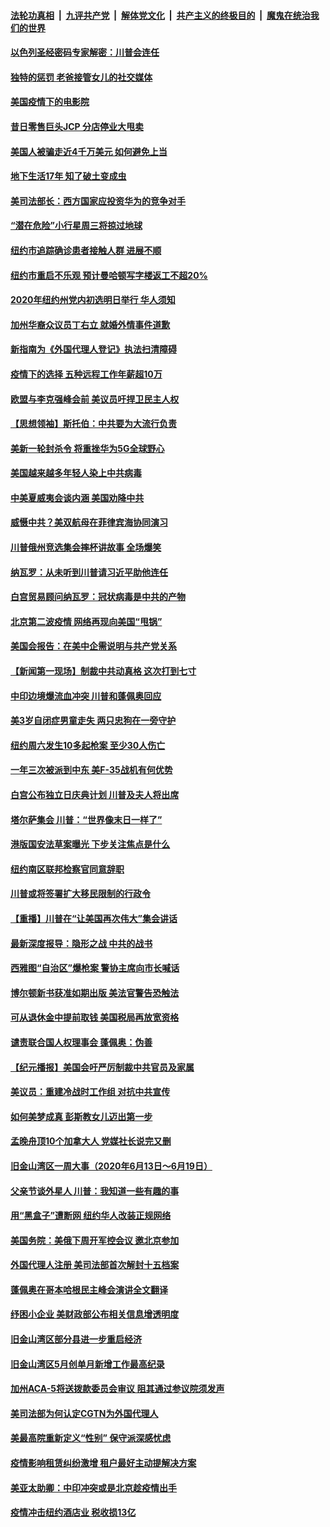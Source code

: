 ####  [法轮功真相](../../../../basic/blob/master/README.md?t=06221902) &nbsp;|&nbsp; [九评共产党](../../../../9ping.md/blob/master/README.md?t=06221902) &nbsp;|&nbsp; [解体党文化](../../../../jtdwh.md/blob/master/README.md?t=06221902)  &nbsp;|&nbsp; [共产主义的终极目的](../../../../gczydzjmd.md/blob/master/README.md?t=06221902) &nbsp;|&nbsp; [魔鬼在统治我们的世界](../../../../mgztzwmdsj.md/blob/master/README.md?t=06221902) 

#### [以色列圣经密码专家解密：川普会连任](../pages/nsc412/n12203622.md?t=06221902) 

#### [独特的惩罚  老爸接管女儿的社交媒体](../pages/nsc412/n12202897.md?t=06221902) 

#### [美国疫情下的电影院](../pages/nsc412/n12202867.md?t=06221902) 

#### [昔日零售巨头JCP 分店停业大甩卖](../pages/nsc412/n12202922.md?t=06221902) 

#### [美国人被骗走近4千万美元 如何避免上当](../pages/nsc412/n12202930.md?t=06221902) 

#### [地下生活17年 知了破土变成虫](../pages/nsc412/n12202962.md?t=06221902) 

#### [美司法部长：西方国家应投资华为的竞争对手](../pages/nsc412/n12203386.md?t=06221902) 

#### [“潜在危险”小行星周三将掠过地球](../pages/nsc412/n12202747.md?t=06221902) 

#### [纽约市追踪确诊患者接触人群  进展不顺](../pages/nsc412/n12203018.md?t=06221902) 

#### [纽约市重启不乐观 预计曼哈顿写字楼返工不超20%](../pages/nsc412/n12203023.md?t=06221902) 

#### [2020年纽约州党内初选明日举行 华人须知](../pages/nsc412/n12203026.md?t=06221902) 

#### [加州华裔众议员丁右立    就婚外情事件道歉](../pages/nsc412/n12203179.md?t=06221902) 

#### [新指南为《外国代理人登记》执法扫清障碍](../pages/nsc412/n12203013.md?t=06221902) 

#### [疫情下的选择 五种远程工作年薪超10万](../pages/nsc412/n12190408.md?t=06221902) 

#### [欧盟与李克强峰会前 美议员吁捍卫民主人权](../pages/nsc412/n12202775.md?t=06221902) 

#### [【思想领袖】斯托伯：中共要为大流行负责](../pages/nsc412/n12115529.md?t=06221902) 

#### [美新一轮封杀令 将重挫华为5G全球野心](../pages/nsc412/n12202488.md?t=06221902) 

#### [美国越来越多年轻人染上中共病毒](../pages/nsc412/n12202590.md?t=06221902) 

#### [中美夏威夷会谈内涵 美国劝降中共](../pages/nsc412/n12202579.md?t=06221902) 

#### [威慑中共？美双航母在菲律宾海协同演习](../pages/nsc412/n12202399.md?t=06221902) 

#### [川普俄州竞选集会摔杯讲故事 全场爆笑](../pages/nsc412/n12202398.md?t=06221902) 

#### [纳瓦罗：从未听到川普请习近平助他连任](../pages/nsc412/n12202251.md?t=06221902) 

#### [白宫贸易顾问纳瓦罗：冠状病毒是中共的产物](../pages/nsc412/n12202027.md?t=06221902) 

#### [北京第二波疫情 网络再现向美国“甩锅”](../pages/nsc412/n12201996.md?t=06221902) 

#### [美国会报告：在美中企需说明与共产党关系](../pages/nsc412/n12199133.md?t=06221902) 

#### [【新闻第一现场】制裁中共动真格 这次打到七寸](../pages/nsc412/n12201730.md?t=06221902) 

#### [中印边境爆流血冲突 川普和蓬佩奥回应](../pages/nsc412/n12201068.md?t=06221902) 

#### [美3岁自闭症男童走失 两只忠狗在一旁守护](../pages/nsc412/n12201540.md?t=06221902) 

#### [纽约周六发生10多起枪案 至少30人伤亡](../pages/nsc412/n12201569.md?t=06221902) 

#### [一年三次被派到中东 美F-35战机有何优势](../pages/nsc412/n12193910.md?t=06221902) 

#### [白宫公布独立日庆典计划 川普及夫人将出席](../pages/nsc412/n12201111.md?t=06221902) 

#### [塔尔萨集会 川普：“世界像末日一样了”](../pages/nsc412/n12200981.md?t=06221902) 

#### [港版国安法草案曝光 下步关注焦点是什么](../pages/nsc412/n12200876.md?t=06221902) 

#### [纽约南区联邦检察官同意辞职](../pages/nsc412/n12200996.md?t=06221902) 

#### [川普或将签署扩大移民限制的行政令](../pages/nsc412/n12201017.md?t=06221902) 

#### [【重播】川普在“让美国再次伟大”集会讲话](../pages/nsc412/n12199351.md?t=06221902) 

#### [最新深度报导：隐形之战 中共的战书](../pages/nsc412/n12200980.md?t=06221902) 

#### [西雅图“自治区”爆枪案 警协主席向市长喊话](../pages/nsc412/n12200903.md?t=06221902) 

#### [博尔顿新书获准如期出版 美法官警告恐触法](../pages/nsc412/n12200486.md?t=06221902) 

#### [可从退休金中提前取钱  美国税局再放宽资格](../pages/nsc412/n12200725.md?t=06221902) 

#### [谴责联合国人权理事会 蓬佩奥：伪善](../pages/nsc412/n12200748.md?t=06221902) 

#### [【纪元播报】美国会吁严厉制裁中共官员及家属](../pages/nsc412/n12201402.md?t=06221902) 

#### [美议员：重建冷战时工作组 对抗中共宣传](../pages/nsc412/n12200449.md?t=06221902) 

#### [如何美梦成真 彭斯教女儿迈出第一步](../pages/nsc412/n12200401.md?t=06221902) 

#### [孟晚舟顶10个加拿大人 党媒社长说完又删](../pages/nsc412/n12200398.md?t=06221902) 

#### [旧金山湾区一周大事（2020年6月13日〜6月19日）](../pages/nsc412/n12200439.md?t=06221902) 

#### [父亲节谈外星人 川普：我知道一些有趣的事](../pages/nsc412/n12200212.md?t=06221902) 

#### [用“黑盒子”遭断网   纽约华人改装正规网络](../pages/nsc412/n12199538.md?t=06221902) 

#### [美国务院：美俄下周开军控会议 邀北京参加](../pages/nsc412/n12200097.md?t=06221902) 

#### [外国代理人注册 美司法部首次解封十五档案](../pages/nsc412/n12199547.md?t=06221902) 

#### [蓬佩奥在哥本哈根民主峰会演讲全文翻译](../pages/nsc412/n12199290.md?t=06221902) 

#### [纾困小企业 美财政部公布相关信息增透明度](../pages/nsc412/n12199644.md?t=06221902) 

#### [旧金山湾区部分县进一步重启经济](../pages/nsc412/n12199750.md?t=06221902) 

#### [旧金山湾区5月创单月新增工作最高纪录](../pages/nsc412/n12199698.md?t=06221902) 

#### [加州ACA-5将送拨款委员会审议 阻其通过参议院须发声](../pages/nsc412/n12199686.md?t=06221902) 

#### [美司法部为何认定CGTN为外国代理人](../pages/nsc412/n12199531.md?t=06221902) 

#### [美最高院重新定义“性别” 保守派深感忧虑](../pages/nsc412/n12199501.md?t=06221902) 

#### [疫情影响租赁纠纷激增  租户最好主动提解决方案](../pages/nsc412/n12199526.md?t=06221902) 

#### [美亚太助卿：中印冲突或是北京趁疫情出手](../pages/nsc412/n12198861.md?t=06221902) 

#### [疫情冲击纽约酒店业 税收损13亿](../pages/nsc412/n12199565.md?t=06221902) 

